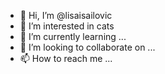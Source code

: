 - 👋 Hi, I’m @lisaisailovic
- 👀 I’m interested in cats
- 🌱 I’m currently learning ...
- 💞️ I’m looking to collaborate on ...
- 📫 How to reach me ...

<!---
lisaisailovic/lisaisailovic is a ✨ special ✨ repository because its `README.md` (this file) appears on your GitHub profile.
You can click the Preview link to take a look at your changes.
--->
